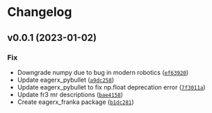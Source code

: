# Changelog

<!--next-version-placeholder-->

## v0.0.1 (2023-01-02)
### Fix
* Downgrade numpy due to bug in modern robotics ([`ef63920`](https://github.com/eager-dev/eagerx_franka/commit/ef63920df2a5e2557aea721bb75a715e2eb23bd3))
* Update eagerx_pybullet ([`a9dc258`](https://github.com/eager-dev/eagerx_franka/commit/a9dc2581d66a812035326a6ffba98586b34f0304))
* Update eagerx_pybullet to fix np.float deprecation error ([`7f3011a`](https://github.com/eager-dev/eagerx_franka/commit/7f3011a2aceb7d9a5b99582a6e3c305b2a60d48d))
* Update fr3 mr descriptions ([`bae4158`](https://github.com/eager-dev/eagerx_franka/commit/bae41585b70dac8583badb5231c4642c450c942c))
* Create eagerx_franka package ([`b1dc281`](https://github.com/eager-dev/eagerx_franka/commit/b1dc28131c328fb73af439af9a0d95db25ee57ae))
